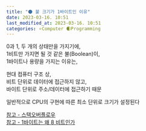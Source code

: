 ```yaml
---
title: "🌑 불 크기가 1바이트인 이유"
date: 2023-03-16. 10:51
last_modified_at: 2023-03-16. 10:51
categories: ⭐Computer 🌒Programming
---
```


0과 1, 두 개의 상태만을 가지기에,  
1비트만 가지면 될 것 같은 불(Boolean)이,  
1바이트나 용량을 가지는 이유는,  

현대 컴퓨터 구조 상,  
비트 단위로 데이터에 접근하지 않고,  
바이트 단위로 주소/데이터에 접근하기 때문  

일반적으로 CPU의 구현에 따른 최소 단위로 크기가 설정된다  

[참고 - 스택오버플로우](https://stackoverflow.com/questions/2064550/)  
[참고 - 1바이트는 왜 8 비트인가](https://zepeh.tistory.com/313)  
